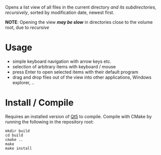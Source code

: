 Opens a list view of all files in the current directory *and its subdirectories, recursively*, sorted by modification date, newest first.

**NOTE**: Opening the view ***may be slow*** in directories close to the volume root, due to *recursive*

# Usage
- simple keyboard navigation with arrow keys etc.
- selection of arbitrary items with keyboard / mouse
- press Enter to open selected items with their default program
- drag and drop files out of the view into other applications, Windows explorer, ..

# Install / Compile

Requires an installed version of [Qt5](https://www.qt.io/) to compile. Compile with CMake by running the following in the repository root:
```
mkdir build
cd build
cmake ..
make
make install
```
